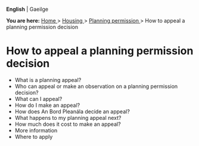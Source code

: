 **English** |  Gaeilge 

**You are here:** [ Home ](/en/) > [ Housing ](/en/housing/) > [ Planning
permission ](/en/housing/planning-permission/) > How to appeal a planning
permission decision

#  How to appeal a planning permission decision

  * What is a planning appeal? 
  * Who can appeal or make an observation on a planning permission decision? 
  * What can I appeal? 
  * How do I make an appeal? 
  * How does An Bord Pleanála decide an appeal? 
  * What happens to my planning appeal next? 
  * How much does it cost to make an appeal? 
  * More information 
  * Where to apply 
